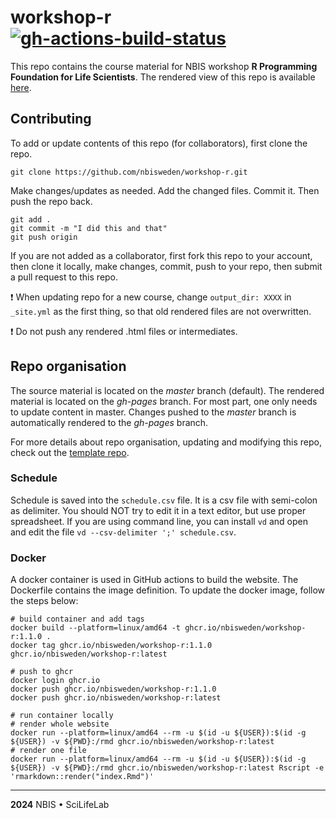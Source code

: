 # workshop-r [![gh-actions-build-status](https://github.com/nbisweden/workshop-r/workflows/build/badge.svg)](https://github.com/nbisweden/workshop-r/actions?workflow=build)

This repo contains the course material for NBIS workshop **R Programming Foundation for Life Scientists**. The rendered view of this repo is available [here](https://nbisweden.github.io/workshop-r/).

## Contributing

To add or update contents of this repo (for collaborators), first clone the repo.

```
git clone https://github.com/nbisweden/workshop-r.git
```

Make changes/updates as needed. Add the changed files. Commit it. Then push the repo back.

```
git add .
git commit -m "I did this and that"
git push origin
```

If you are not added as a collaborator, first fork this repo to your account, then clone it locally, make changes, commit, push to your repo, then submit a pull request to this repo.

:exclamation: When updating repo for a new course, change `output_dir: XXXX` in `_site.yml` as the first thing, so that old rendered files are not overwritten.

:exclamation: Do not push any rendered .html files or intermediates.

## Repo organisation

The source material is located on the *master* branch (default). The rendered material is located on the *gh-pages* branch. For most part, one only needs to update content in master. Changes pushed to the *master* branch is automatically rendered to the *gh-pages* branch.

For more details about repo organisation, updating and modifying this repo, check out the [template repo](https://github.com/royfrancis/workshop-template-rmd-ga).

### Schedule

Schedule is saved into the `schedule.csv` file. It is a csv file with semi-colon as delimiter. You should NOT try to edit it in a text editor, but use proper spreadsheet.
If you are using command line, you can install `vd` and open and edit the file `vd --csv-delimiter ';' schedule.csv`.

### Docker

A docker container is used in GitHub actions to build the website. The Dockerfile contains the image definition. To update the docker image, follow the steps below:

```
# build container and add tags
docker build --platform=linux/amd64 -t ghcr.io/nbisweden/workshop-r:1.1.0 .
docker tag ghcr.io/nbisweden/workshop-r:1.1.0 ghcr.io/nbisweden/workshop-r:latest

# push to ghcr
docker login ghcr.io
docker push ghcr.io/nbisweden/workshop-r:1.1.0
docker push ghcr.io/nbisweden/workshop-r:latest

# run container locally
# render whole website
docker run --platform=linux/amd64 --rm -u $(id -u ${USER}):$(id -g ${USER}) -v ${PWD}:/rmd ghcr.io/nbisweden/workshop-r:latest
# render one file
docker run --platform=linux/amd64 --rm -u $(id -u ${USER}):$(id -g ${USER}) -v ${PWD}:/rmd ghcr.io/nbisweden/workshop-r:latest Rscript -e 'rmarkdown::render("index.Rmd")'
```

---

**2024** NBIS • SciLifeLab

